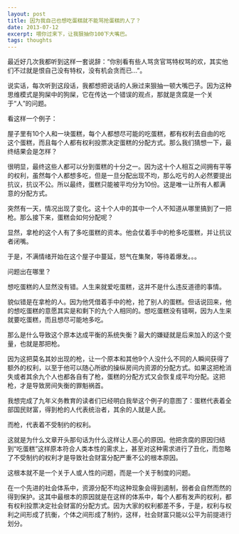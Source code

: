 ```yaml
---
layout: post
title: 因为我自己也想吃蛋糕就不能骂抢蛋糕的人了？
date: 2013-07-12
excerpt: 喂你过来下，让我狠抽你100下大嘴巴。
tags: thoughts
---
```

最近好几次我都听到这样一套说辞：“你别看有些人骂贪官骂特权骂的欢，其实他们不过就是恨自己没有特权，没有机会贪而已…”。

说实话，每次听到这段话，我都想把说话的人揪过来狠抽一顿大嘴巴子。因为这种思维模式是狗屎中的狗屎，它在传达一个错误的观点，那就是贪腐是一个关于“人”的问题。

看这样一个例子：

屋子里有10个人和一块蛋糕，每个人都想尽可能的吃蛋糕，都有权利去自由的吃这个蛋糕，而且每个人都有权利投票决定蛋糕的分配方式。那么我们猜想一下，最终结果会是怎样？

很明显，最终这些人都可以分到蛋糕的十分之一。因为这十个人相互之间拥有平等的权利，虽然每个人都想多吃，但是一旦分配出现不均，那么吃亏的人必然要提出抗议，抗议不公。所以最终，蛋糕只能被平均分为10份。这是唯一让所有人都满意的分配方式。

突然有一天，情况出现了变化。这十个人中的其中一个人不知道从哪里搞到了一把枪。那么接下来，蛋糕会如何分配呢？

显然，拿枪的这个人有了多吃蛋糕的资本。他会仗着手中的枪多吃蛋糕，并让抗议者闭嘴。

于是，不满情绪开始在这个屋子中蔓延，怒气在集聚，等待着爆发。。。

问题出在哪里？

想吃蛋糕的人显然没有错。人生来就爱吃蛋糕，这并不是什么违反道德的事情。

貌似错是在拿枪的人。因为他凭借着手中的枪，抢了别人的蛋糕。但话说回来，他的想吃蛋糕的意愿其实是和剩下的九个人相同的。想吃蛋糕没有错啊，因为人生来就要吃蛋糕，而且想尽可能地多吃。

那么是什么导致这个原本达成平衡的系统失衡？最大的嫌疑就是后来加入的这个变量，也就是那把枪。

因为这把莫名其妙出现的枪，让一个原本和其他9个人没什么不同的人瞬间获得了额外的权利，以至于他可以随心所欲的操纵房间内资源的分配方式。如果这把枪消失或者其余九个人也都各自有了枪，蛋糕的分配方式又会恢复成平均分配。这把枪，才是导致房间失衡的罪魁祸首。

我想完成了九年义务教育的读者们已经明白我举这个例子的意图了：蛋糕代表着全部国民财富，得到枪的人代表统治者，其余的人就是人民。

而枪，代表着不受制约的权利。

这就是为什么文章开头那句话为什么这样让人恶心的原因。他把贪腐的原因归结到“吃蛋糕”这样原本符合人类本性的需求上，甚至对这种需求进行了丑化，而忽略了不受制约的权利才是导致社会财富分配严重不公的根本原因。

这根本就不是一个关于人或人性的问题，而是一个关于制度的问题。

在一个先进的社会体系中，资源分配不均这种现象会得到遏制，弱者会自然而然的得到保护。这其中最根本的原因就是在这样的体系中，每个人都有发声的权利，都有权利投票决定社会财富的分配方式。因为大家的权利都差不多，于是，权利与权利之间形成了抗衡，个体之间形成了制约，这样，社会财富只能以公平为前提进行划分。
























